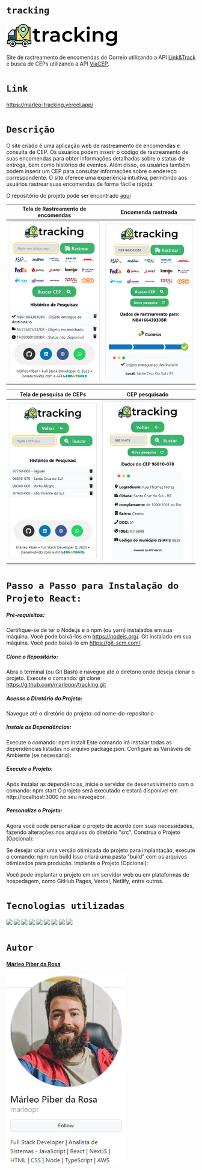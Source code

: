 # `tracking`

<img src="src\assets\tracking logo.png" width="300px">

Site de rastreamento de encomendas do Correio utilizando a API [Link&Track](https://linketrack.com/) e busca de CEPs utilizando a API [ViaCEP](https://viacep.com.br/).

# `Link`

https://marleo-tracking.vercel.app/

# `Descrição`

O site criado é uma aplicação web de rastreamento de encomendas e consulta de CEP. Os usuários podem inserir o código de rastreamento de suas encomendas para obter informações detalhadas sobre o status de entrega, bem como histórico de eventos. Além disso, os usuários também podem inserir um CEP para consultar informações sobre o endereço correspondente. O site oferece uma experiência intuitiva, permitindo aos usuários rastrear suas encomendas de forma fácil e rápida.

O repositório do projeto pode ser encontrado [aqui](https://github.com/marleopr/tracking)

| Tela de Rastreamento de encomendas          | Encomenda rastreada                            |
| ------------------------------------------- | ---------------------------------------------- |
| <img src="src\assets\Rastrear-inicio.jpg" > | <img src="src\assets\Rastrear-rastreado.jpg" > |

| Tela de pesquisa de CEPs               | CEP pesquisado                            |
| -------------------------------------- | ----------------------------------------- |
| <img src="src\assets\cep-inicio.jpg" > | <img src="src\assets\cep-rastreado.jpg" > |

# `Passo a Passo para Instalação do Projeto React:`

##### Pré-requisitos:

Certifique-se de ter o Node.js e o npm (ou yarn) instalados em sua máquina. Você pode baixá-los em https://nodejs.org/.
Git instalado em sua máquina. Você pode baixá-lo em https://git-scm.com/.

##### Clone o Repositório:

Abra o terminal (ou Git Bash) e navegue até o diretório onde deseja clonar o projeto.
Execute o comando: git clone https://github.com/marleopr/tracking.git

##### Acesse o Diretório do Projeto:

Navegue até o diretório do projeto: cd nome-do-repositorio

##### Instale as Dependências:

Execute o comando: npm install
Este comando irá instalar todas as dependências listadas no arquivo package.json.
Configure as Variáveis de Ambiente (se necessário):

##### Execute o Projeto:

Após instalar as dependências, inicie o servidor de desenvolvimento com o comando: npm start
O projeto será executado e estará disponível em http://localhost:3000 no seu navegador.

##### Personalize o Projeto:

Agora você pode personalizar o projeto de acordo com suas necessidades, fazendo alterações nos arquivos do diretório "src".
Construa o Projeto (Opcional):

Se desejar criar uma versão otimizada do projeto para implantação, execute o comando: npm run build
Isso criará uma pasta "build" com os arquivos otimizados para produção.
Implante o Projeto (Opcional):

Você pode implantar o projeto em um servidor web ou em plataformas de hospedagem, como GitHub Pages, Vercel, Netlify, entre outros.

# `Tecnologias utilizadas`

<div>
<img src="https://img.shields.io/badge/Visual_Studio_Code-0078D4?style=for-the-badge&logo=visual%20studio%20code&logoColor=white">
<img src="https://img.shields.io/badge/JavaScript-F7DF1E?style=for-the-badge&logo=javascript&logoColor=black">
<img src="https://img.shields.io/badge/HTML5-E34F26?style=for-the-badge&logo=html5&logoColor=white">
<img src="https://img.shields.io/badge/styled--components-DB7093?style=for-the-badge&logo=styled-components&logoColor=white">
<img src="https://img.shields.io/badge/React-20232A?style=for-the-badge&logo=react&logoColor=61DAFB">
<img src="https://img.shields.io/badge/GIT-E44C30?style=for-the-badge&logo=git&logoColor=white">
<img src="https://img.shields.io/badge/GitHub-100000?style=for-the-badge&logo=github&logoColor=white">
<img src="https://img.shields.io/badge/Markdown-000000?style=for-the-badge&logo=markdown&logoColor=white">
<img src="https://img.shields.io/badge/React_Router-CA4245?style=for-the-badge&logo=react-router&logoColor=white">
</div>

# `Autor`

#### [Márleo Piber da Rosa](https://github.com/marleopr)

<img src="src\assets\marleopr.jpg">

